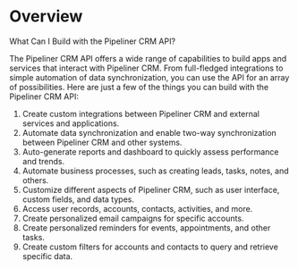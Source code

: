 # Overview

What Can I Build with the Pipeliner CRM API?

The Pipeliner CRM API offers a wide range of capabilities to build apps and services that interact with Pipeliner CRM. From full-fledged integrations to simple automation of data synchronization, you can use the API for an array of possibilities. Here are just a few of the things you can build with the Pipeliner CRM API:

1. Create custom integrations between Pipeliner CRM and external services and applications.
2. Automate data synchronization and enable two-way synchronization between Pipeliner CRM and other systems.
3. Auto-generate reports and dashboard to quickly assess performance and trends.
4. Automate business processes, such as creating leads, tasks, notes, and others.
5. Customize different aspects of Pipeliner CRM, such as user interface, custom fields, and data types.
6. Access user records, accounts, contacts, activities, and more.
7. Create personalized email campaigns for specific accounts.
8. Create personalized reminders for events, appointments, and other tasks.
9. Create custom filters for accounts and contacts to query and retrieve specific data.
